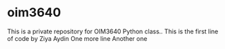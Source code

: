 # oim3640
 This is a private repository for OIM3640 Python class..
This is the first line of code by Ziya Aydin
One more line
Another one